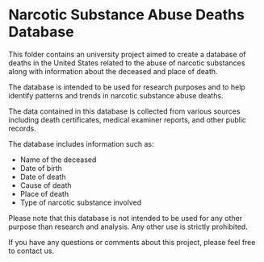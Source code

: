 # Narcotic Substance Abuse Deaths Database

This folder contains an university project aimed to create a database of deaths in the United States related to the abuse of narcotic substances along with information about the deceased and place of death.

The database is intended to be used for research purposes and to help identify patterns and trends in narcotic substance abuse deaths.

The data contained in this database is collected from various sources including death certificates, medical examiner reports, and other public records.

The database includes information such as:

- Name of the deceased
- Date of birth
- Date of death
- Cause of death
- Place of death
- Type of narcotic substance involved

Please note that this database is not intended to be used for any other purpose than research and analysis. Any other use is strictly prohibited.

If you have any questions or comments about this project, please feel free to contact us.
